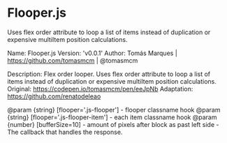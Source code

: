 # Flooper.js
Uses flex order attribute to loop a list of items instead of duplication or expensive multiItem position calculations.


Name: Flooper.js
Version: 'v0.0.1'
Author: Tomás Marques | https://github.com/tomasmcm | @tomasmcm

Description: Flex order looper. Uses flex order attribute to loop a list of items instead of duplication or expensive multiItem position calculations.
Original: https://codepen.io/tomasmcm/pen/eeJpNb
Adaptation: https://github.com/renatodeleao


@param {string} [flooper='.js-flooper']  - flooper classname hook
@param {string} [flooper='.js-flooper-item'] - each item classname hook
@param {number} [bufferSize=10] - amount of pixels after block as past left side - The callback that handles the response.
